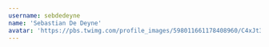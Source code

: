 ```yaml
---
username: sebdedeyne
name: 'Sebastian De Deyne'
avatar: 'https://pbs.twimg.com/profile_images/598011661178408960/C4xJt3aO_normal.jpg'
---
```


